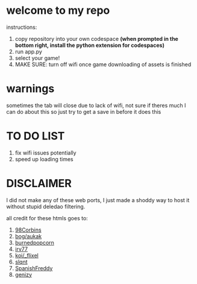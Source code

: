 
# welcome to my repo
instructions:
1. copy repository into your own codespace **(when prompted in the bottom right, install the python extension for codespaces)**
2. run app.py
3. select your game!
4. MAKE SURE: turn off wifi once game downloading of assets is finished
# warnings
sometimes the tab will close due to lack of wifi, not sure if theres much I can do about this so just try to get a save in before it does this

# TO DO LIST
1. fix wifi issues potentially
2. speed up loading times

# DISCLAIMER
I did not make any of these web ports, I just made a shoddy way to host it without stupid deledao filtering. 

all credit for these htmls goes to:
1. [98Corbins](https://98cornbin.netlify.app/)
2. [bog/aukak](https://github.com/aukak)
3. [burnedpopcorn](https://github.com/burnedpopcorn)
4. [irv77](https://github.com/irv77)
5. [koi/_flixel](https://oldgrounds.xyz/)
6. [slqnt](https://github.com/slqntdevss)
7. [SpanishFreddy](https://github.com/spanishfreddy)
8. [genizy](https://github.com/genizy)
